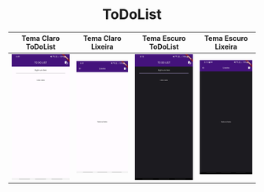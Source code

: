<div align="center">

# ToDoList

|  Tema Claro ToDoList  | Tema Claro Lixeira | Tema Escuro ToDoList | Tema Escuro Lixeira | 
|:---:|:---:|:---:|:---:|
| ![Tema Claro ToDoList](assets/images/toDoListTemaClaro.jpg) | ![Tema Claro Lixeira](assets/images/lixeiraTemaClaro.jpg) | ![Tema Escuro ToDoList](assets/images/toDoListTemaEscuro.jpg) |![Tema Escuro Lixeira](assets/images/lixeiraTemaEscuro.jpg) |

#


</div>
